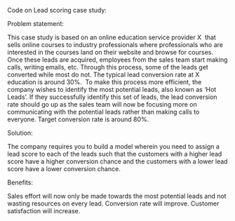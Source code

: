 Code on Lead scoring case study:


Problem statement:



This case study is based on an online education service provider X  that sells online courses to industry professionals where professionals who are interested in the courses land on their website and browse for courses. 
Once these leads are acquired, employees from the sales team start making calls, writing emails, etc. Through this process, some of the leads get converted while most do not. The typical lead conversion rate at X education is around 30%. 
To make this process more efficient, the company wishes to identify the most potential leads, also known as ‘Hot Leads’.
If they successfully identify this set of leads, the lead conversion rate should go up as the sales team will now be focusing more on communicating with the potential leads rather than making calls to everyone. 
Target conversion rate is around 80%.

Solution:


The company requires you to build a model wherein you need to assign a lead score to each of the leads such that the customers with a higher lead score have a higher conversion chance and the customers with a lower lead score have a lower conversion chance.

Benefits:


Sales effort will now only be made towards the most potential leads and not wasting resources on every lead.
Conversion rate will improve.
Customer satisfaction will increase.


